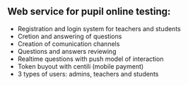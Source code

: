 ## Web service for pupil online testing:
* Registration and login system for teachers and students
* Cretion and answering of questions
* Creation of comunication channels
* Questions and answers reviewing
* Realtime questions with push model of interaction
* Token buyout with centili (mobile payment)
* 3 types of users: admins, teachers and students
